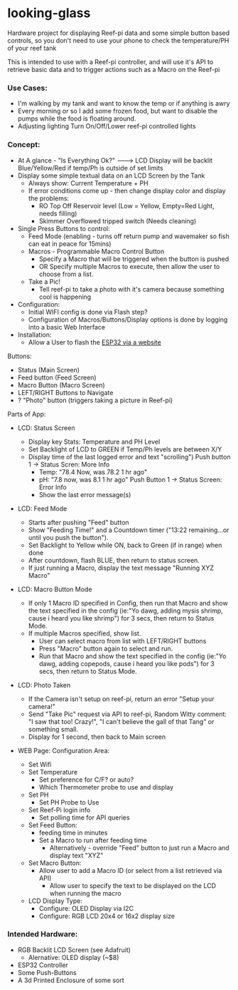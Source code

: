 # looking-glass
Hardware project for displaying Reef-pi data and some simple button based controls, so you don't need to use your phone to check the temperature/PH of your reef tank

This is intended to use with a Reef-pi controller, and will use it's API to retrieve basic data and to trigger actions such as a Macro on the Reef-pi

### Use Cases:
- I'm walking by my tank and want to know the temp or if anything is awry
- Every morning or so I add some frozen food, but want to disable the pumps while the food is floating around. 
- Adjusting lighting Turn On/Off/Lower reef-pi controlled lights


### Concept:
- At A glance - "Is Everything Ok?" ---> LCD Display will be backlit Blue/Yellow/Red if temp/Ph is outside of set limits
- Display some simple textual data on an LCD Screen by the Tank
    - Always show: Current Temperature + PH
    - If error conditions come up - then change display color and display the problems:
        -  RO Top Off Reservoir level (Low = Yellow, Empty=Red Light, needs filling)
        - Skimmer Overflowed tripped switch (Needs cleaning) 
- Single Press Buttons to control:
    - Feed Mode (enabling - turns off return pump and wavemaker so fish can eat in peace for 15mins)
    - Macros - Programmable Macro Control Button
        - Specify a Macro that will be triggered when the button is pushed
        - OR Specify multiple Macros to execute, then allow the user to choose from a list. 
    - Take a Pic!
        - Tell reef-pi to take a photo with it's camera because something cool is happening
- Configuration:
    - Initial WIFI config is done via Flash step?
    - Configuration of Macros/Buttons/Display options is done by logging into a basic Web Interface
- Installation: 
    - Allow a User to flash the [ESP32 via a website](https://esphome.github.io/esp-web-tools/)


Buttons:
- Status (Main Screen)
- Feed button (Feed Screen)
- Macro Button (Macro Screen)
- LEFT/RIGHT Buttons to Navigate
- ? "Photo" button (triggers taking a picture in Reef-pi)





Parts of App:
- LCD: Status Screen
    - Display key Stats: Temperature and PH Level
    - Set Backlight of LCD to GREEN if Temp/Ph levels are between X/Y
    - Display time of the last logged error and text "scrolling")
    Push button 1 -> Status Scren: More Info
        - Temp: "78.4 Now, was 78.2 1 hr ago"
        - pH: "7.8 now, was 8.1 1 hr ago"
    Push Button 1 -> Status Screen: Error Info
        - Show the last error message(s)
- LCD: Feed Mode
    - Starts after pushing "Feed" button
    - Show "Feeding Time!" and a Countdown timer ("13:22 remaining...or until you push the button").
    - Set Backlight to Yellow while ON, back to Green (if in range) when done
    - After countdown, flash BLUE, then return to status screen.
    - If just running a Macro, display the text message "Running XYZ Macro"
- LCD: Macro Button Mode
    - If only 1 Macro ID specified in Config, then run that Macro and show the text specified in the config (ie:"Yo dawg, adding mysis shrimp, cause i heard you like shrimp") for 3 secs, then return to Status Mode.
    - If multiple Macros specified, show list.
        - User can select macro from list with LEFT/RIGHT buttons
        - Press "Macro" button again to select and run.
        - Run that Macro and show the text specified in the config (ie:"Yo dawg, adding copepods, cause i heard you like pods") for 3 secs, then return to Status Mode.
- LCD: Photo Taken
    - If the Camera isn't setup on reef-pi, return an error "Setup your camera!" 
    - Send "Take Pic" request via API to reef-pi,  Random Witty comment: "I saw that too! Crazy!", "I can't believe the gall of that Tang" or something small. 
    - Display for 1 second, then back to Main screen


- WEB Page: Configuration Area:
    - Set Wifi
    - Set Temperature
        - Set preference for C/F? or auto?
        - Which Thermometer probe to use and display
    - Set PH 
        - Set PH Probe to Use
    - Set Reef-Pi login info
        - Set polling time for API queries
    - Set Feed Button:  
        - feeding time in minutes
        - Set a Macro to run after feeding time
            - Alternatively - override "Feed" button to just run a Macro and display text "XYZ" 
    - Set Macro Button:
        - Allow user to add a Macro ID (or select from a list retrieved via API)
            - Allow user to specify the text to be displayed on the LCD when running the macro 
    - LCD Display Type: 
        - Configure: OLED Display via I2C
        - Configure: RGB LCD 20x4 or 16x2 display size



### Intended Hardware:
- RGB Backlit LCD Screen (see Adafruit) 
    - Alernative: OLED display (~$8)
- ESP32 Controller
- Some Push-Buttons
- A 3d Printed Enclosure of some sort
